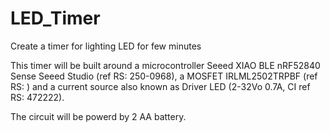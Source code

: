 # LED_Timer
Create a timer for lighting LED for few minutes


This timer will be built around a microcontroller Seeed XIAO BLE nRF52840 Sense Seeed Studio (ref RS: 250-0968), a MOSFET IRLML2502TRPBF (ref RS: ) and a current source also known as Driver LED (2-32Vo 0.7A, CI ref RS: 472222).

The circuit will be powerd by 2 AA battery.

